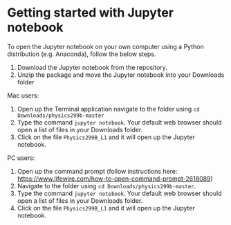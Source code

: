 # Getting started with Jupyter notebook
To open the Jupyter notebook on your own computer using a Python distribution (e.g. Anaconda), follow the below steps. 

1. Download the Jupyter notebook from the repository.
2. Unzip the package and move the Jupyter notebook into your Downloads folder

Mac users: 
1. Open up the Terminal application navigate to the folder using `cd Downloads/physics299b-master`
1. Type the command `jupyter notebook`. Your default web browser should open a list of files in your Downloads folder.
2. Click on the file `Physics299B_L1` and it will open up the Jupyter notebook.

PC users:
1. Open up the command prompt (follow instructions here: https://www.lifewire.com/how-to-open-command-prompt-2618089)
2. Navigate to the folder using `cd Downloads/physics299b-master`.
1. Type the command `jupyter notebook`. Your default web browser should open a list of files in your Downloads folder.
2. Click on the file `Physics299B_L1` and it will open up the Jupyter notebook. 


